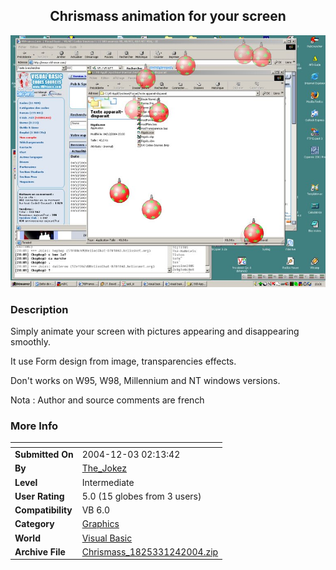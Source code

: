 ﻿<div align="center">

## Chrismass animation for your screen

<img src="PIC20041241412377181.jpg">
</div>

### Description

Simply animate your screen with pictures appearing and disappearing smoothly.

It use Form design from image, transparencies effects.

Don't works on W95, W98, Millennium and NT windows versions.

Nota : Author and source comments are french
 
### More Info
 


<span>             |<span>
---                |---
**Submitted On**   |2004-12-03 02:13:42
**By**             |[The\_Jokez](https://github.com/Planet-Source-Code/PSCIndex/blob/master/ByAuthor/the-jokez.md)
**Level**          |Intermediate
**User Rating**    |5.0 (15 globes from 3 users)
**Compatibility**  |VB 6\.0
**Category**       |[Graphics](https://github.com/Planet-Source-Code/PSCIndex/blob/master/ByCategory/graphics__1-46.md)
**World**          |[Visual Basic](https://github.com/Planet-Source-Code/PSCIndex/blob/master/ByWorld/visual-basic.md)
**Archive File**   |[Chrismass\_1825331242004\.zip](https://github.com/Planet-Source-Code/the-jokez-chrismass-animation-for-your-screen__1-57547/archive/master.zip)








